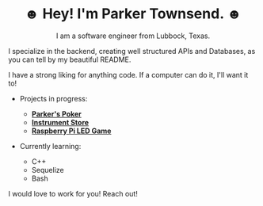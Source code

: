 <h1 align="center">☻ Hey! I'm Parker Townsend. ☻</h1>

<p align="center">I am a software engineer from Lubbock, Texas.<p\>

I specialize in the backend, creating well structured APIs and Databases, as you can tell by my beautiful README.

I have a strong liking for anything code.
If a computer can do it, I'll want it to!

- Projects in progress:

  - **[Parker's Poker](https://github.com/LiterallyParker/Parkers-Poker-V4)**
  - **[Instrument Store](https://github.com/LiterallyParker/Capstone)**
  - **[Raspberry Pi LED Game](https://github.com/LiterallyParker/RPi_Reaction)**
  
- Currently learning:

  - C++
  - Sequelize
  - Bash

I would love to work for you! Reach out!
